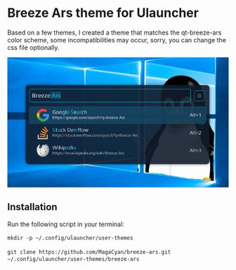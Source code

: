 # Breeze Ars theme for Ulauncher
Based on a few themes, I created a theme that matches the qt-breeze-ars color scheme, some incompatibilities may occur, sorry, you can change the css file optionally.

![Preview](breeze-ars.png)


## Installation
Run the following script in your terminal:
```shell
mkdir -p ~/.config/ulauncher/user-themes

git clone https://github.com/MagaCyan/breeze-ars.git ~/.config/ulauncher/user-themes/breeze-ars
```
